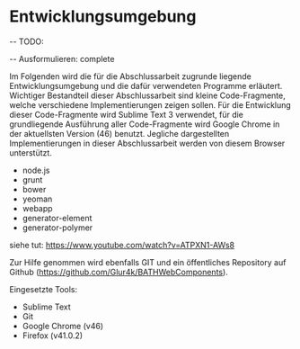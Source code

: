 # Entwicklungsumgebung

-- TODO:

-- Ausformulieren: complete

Im Folgenden wird die für die Abschlussarbeit zugrunde liegende Entwicklungsumgebung und die dafür verwendeten Programme erläutert. Wichtiger Bestandteil dieser Abschlussarbeit sind kleine Code-Fragmente, welche verschiedene Implementierungen zeigen sollen. Für die Entwicklung dieser Code-Fragmente wird Sublime Text 3 verwendet, für die grundliegende Ausführung aller Code-Fragmente wird Google Chrome in der aktuellsten Version (46) benutzt. Jegliche dargestellten Implementierungen in dieser Abschlussarbeit werden von diesem Browser unterstützt.


- node.js
- grunt
- bower
- yeoman
- webapp
- generator-element
- generator-polymer

siehe tut: https://www.youtube.com/watch?v=ATPXN1-AWs8


Zur Hilfe genommen wird ebenfalls GIT und ein öffentliches Repository auf Github (https://github.com/Glur4k/BATHWebComponents).

Eingesetzte Tools:
- Sublime Text
- Git
- Google Chrome (v46)
- Firefox (v41.0.2)
